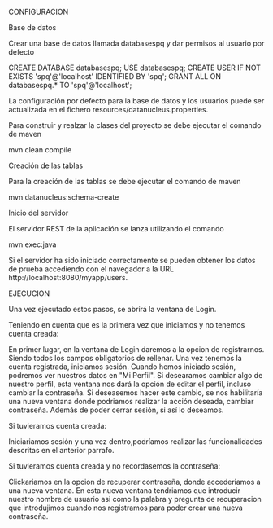 CONFIGURACION

Base de datos

Crear una base de datos llamada databasespq y dar permisos al usuario por defecto

CREATE DATABASE databasespq;
USE databasespq;
CREATE USER IF NOT EXISTS 'spq'@'localhost' IDENTIFIED BY 'spq';
GRANT ALL ON databasespq.* TO 'spq'@'localhost';

La configuración por defecto para la base de datos y los usuarios puede ser actualizada en el fichero resources/datanucleus.properties.

Para construir y realzar la clases del proyecto se debe ejecutar el comando de maven

mvn clean compile
  
Creación de las tablas

Para la creación de las tablas se debe ejecutar el comando de maven

mvn datanucleus:schema-create

Inicio del servidor

El servidor REST de la aplicación se lanza utilizando el comando

mvn exec:java

Si el servidor ha sido iniciado correctamente se pueden obtener los datos de prueba accediendo con el navegador a la URL http://localhost:8080/myapp/users.

EJECUCION

Una vez ejecutado estos pasos, se abrirá la ventana de Login. 

Teniendo en cuenta que es la primera vez que iniciamos y no tenemos cuenta creada:

En primer lugar, en la ventana de Login daremos a la opcion de registrarnos.
Siendo todos los campos obligatorios de rellenar. Una vez tenemos la cuenta registrada,
iniciamos sesión. Cuando hemos iniciado sesión, podremos ver nuestros datos en "Mi Perfil".
Si desearamos cambiar algo de nuestro perfil, esta ventana nos dará la opción de 
editar el perfil, incluso cambiar la contraseña. Si deseasemos hacer este cambio, 
se nos habilitaría una nueva ventana donde podriamos realizar la acción deseada, 
cambiar contraseña. Además de poder cerrar sesión, si así lo deseamos. 

Si tuvieramos cuenta creada:

Iniciariamos sesión y una vez dentro,podríamos realizar las funcionalidades descritas
en el anterior parrafo.

Si tuvieramos cuenta creada y no recordasemos la contraseña:

Clickariamos en la opcion de recuperar contraseña, donde accederiamos a una nueva ventana. 
En esta nueva ventana tendriamos que introducir nuestro nombre de usuario asi como la palabra y 
pregunta de recuperacion que introdujimos cuando nos registramos para poder crear una nueva contraseña.

